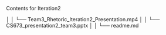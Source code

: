 Contents for Iteration2

│   │       └── Team3_Rhetoric_Iteration2_Presentation.mp4
│   │       └── CS673_presentation2_team3.pptx
│   │       └── readme.md